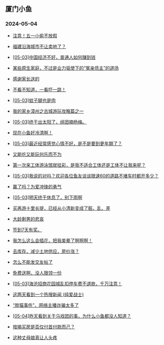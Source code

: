 ## 厦门小鱼 
### 2024-05-04

+ [注意！五一小偷不放假](http://bbs.xmfish.com/read-htm-tid-18184866.html)

+ [福建沿海城市不让卖地了？](http://bbs.xmfish.com/read-htm-tid-18184972.html)

+ [[05-03]中国经济不好，普通人如何赚到钱](http://bbs.xmfish.com/read-htm-tid-18184914.html)

+ [某些原生家庭，不过是业力驱使下的“冤亲债主”的道场](http://bbs.xmfish.com/read-htm-tid-18184869.html)

+ [感谢家长送的](http://bbs.xmfish.com/read-htm-tid-18184856.html)

+ [不看不知道，一看吓一跳！](http://bbs.xmfish.com/read-htm-tid-18184899.html)

+ [[05-03]蚊子腿也是肉](http://bbs.xmfish.com/read-htm-tid-18184884.html)

+ [我的家乡漳州之古城游玩攻略篇之一](http://bbs.xmfish.com/read-htm-tid-18184970.html)

+ [[05-03]终于出太阳了，组团摘杨梅。](http://bbs.xmfish.com/read-htm-tid-18184898.html)

+ [现在小鱼好冷清啊！](http://bbs.xmfish.com/read-htm-tid-18184962.html)

+ [[05-03]最近经常感觉心情不好，是不是要到更年期了？](http://bbs.xmfish.com/read-htm-tid-18184999.html)

+ [又能吃又能玩何乐而不为](http://bbs.xmfish.com/read-htm-tid-18184975.html)

+ [第一次来工体游泳馆就挂彩，是我不适合工体还是工体不让我来呢？](http://bbs.xmfish.com/read-htm-tid-18185022.html)

+ [[05-03]我说的对吗？欢迎各位鱼友谈谈限速60的道路不堵车时都开多少？](http://bbs.xmfish.com/read-htm-tid-18185008.html)

+ [赢了吗？为爱冲锋的勇气](http://bbs.xmfish.com/read-htm-tid-18185035.html)

+ [[05-03]明天终于休息了，别下雨啊](http://bbs.xmfish.com/read-htm-tid-18185016.html)

+ [买再游十里长提，已经从小清新变成了脏、乱、差](http://bbs.xmfish.com/read-htm-tid-18185082.html)

+ [大龄剩男的悲哀](http://bbs.xmfish.com/read-htm-tid-18185091.html)

+ [签到7天有奖。](http://bbs.xmfish.com/read-htm-tid-18185046.html)

+ [我怎么这么会插花，把我美晕了啊啊啊！](http://bbs.xmfish.com/read-htm-tid-18185073.html)

+ [去库存，减少土地供应，房价涨？](http://bbs.xmfish.com/read-htm-tid-18185075.html)

+ [怎么不能发交友帖了](http://bbs.xmfish.com/read-htm-tid-18185026.html)

+ [免费送啊，没人限领一份](http://bbs.xmfish.com/read-htm-tid-18185129.html)

+ [[05-03]海沧招商花园城乱扣停车费不退款，千万注意！](http://bbs.xmfish.com/read-htm-tid-18185087.html)

+ [这两天看到一个热搜新闻 (纯爱战士)](http://bbs.xmfish.com/read-htm-tid-18185136.html)

+ [“胖猫事件”，网络主播诈骗太多了](http://bbs.xmfish.com/read-htm-tid-18185157.html)

+ [[05-04]昨天看到关于马戏团的事，为什么小鱼都没人知道？](http://bbs.xmfish.com/read-htm-tid-18185231.html)

+ [按揭买房是否仅付首付款而己？](http://bbs.xmfish.com/read-htm-tid-18185119.html)

+ [这种丈母娘真让人头疼](http://bbs.xmfish.com/read-htm-tid-18185221.html)

